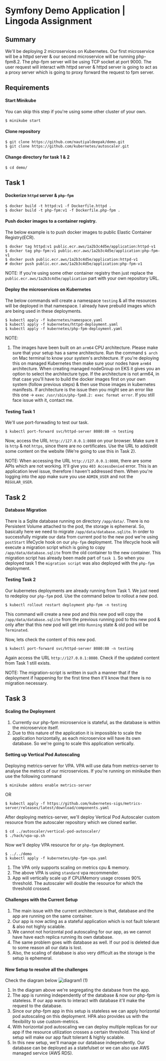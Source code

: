 Symfony Demo Application | Lingoda Assignment
=============================================

## Summary
We'll be deploying 2 microservices on Kubernetes. Our first microservice will be a httpd server & our second microservice will be running php-fpm8.2. The php-fpm server will be using TCP socket at port 9000. The user request will interact with httpd server & httpd server is going to act as a proxy server which is going to proxy forward the request to fpm server.  

## Requirements
#### Start Minikube
You can skip this step if you're using some other cluster of your own.
```
$ minikube start
```
#### Clone repository
```
$ git clone https://github.com/nautiyaldeepak/demo.git
$ git clone https://github.com/kubernetes/autoscaler.git
```
#### Change directory for task 1 & 2
```
$ cd demo/
``` 

## Task 1
#### Dockerize `httpd` server & `php-fpm`
```
$ docker build -t httpd:v1 -f Dockerfile.httpd .
$ docker build -t php-fpm:v1 -f Dockerfile.php-fpm .
```

#### Push docker images to a container registry.
The below example is to push docker images to public Elastic Container Registry(ECR).
```
$ docker tag httpd:v1 public.ecr.aws/1a2b3c4d5e/application:httpd-v1
$ docker tag php-fpm:v1 public.ecr.aws/1a2b3c4d5e/application:php-fpm-v1
$ docker push public.ecr.aws/1a2b3c4d5e/application:httpd-v1
# docker push public.ecr.aws/1a2b3c4d5e/application:php-fpm-v1
```
NOTE: If you're using some other container registry then just replace the `public.ecr.aws/1a2b3c4d5e/application` part with your own repository URL.

#### Deploy the microservices on Kubernetes
The below commands will create a namespace `testing` & all the resources will be deployed in that namespace. I already have prebuild images which are being used in these deployments.
```
$ kubectl apply -f kubernetes/namespace.yaml
$ kubectl apply -f kubernetes/httpd-deployment.yaml
$ kubectl apply -f kubernetes/php-fpm-deployment.yaml
```
NOTE: 
1. The images have been built on an `arm64` CPU architecture. Please make sure that your setup has a same architecture. Run the command `$ arch` on Mac terminal to know your system's architecture. If you're deploying this on managed Kubernetes then make sure your nodes have `arm64` architecture. When creating managed nodeGroup on EKS it gives you an option to select the architecture type. If the architecture is not arm64, in that case you'll have to build the docker images first on your own system (follow previous steps) & then use those images in kubernetes manifests. If architecture is the issue then you might see an error like this one -> `exec /usr/sbin/php-fpm8.2: exec format error`. If you still face issue with it, contact me.

#### Testing Task 1
We'll use port-forwading to test our task.
```
$ kubectl port-forward svc/httpd-server 8080:80 -n testing
```
Now, access the URL `http://127.0.0.1:8080` on your browser. Make sure it is `http` & not `https`, since there are no certificates. Use the URL to add/edit some content on the website (We're going to use this in Task 2).

NOTE: When accessing the URL `http://127.0.0.1:8080`, there are some APIs which are not working. It'll give you `403 AccessDenied` error. This is an application level issue, therefore I haven't addressed them. When you're logging into the app make sure you use `ADMIN_USER` and not the `REGULAR_USER`.

## Task 2
#### Database Migration
There is a Sqlite database running on directory `/app/data/`. There is no Persistent Volume attached to the pod, the storage is ephemeral. So, basically here we need to migrate `/app/data/database.sqlite`. 
In order to successfully migrate our data from current pod to the new pod we're using `postStart` lifeCycle hook on our `php-fpm` deployment. The lifecycle hook will execute a migration script which is going to copy `/app/data/database.sqlite` from the old container to the new container.
This migration script has already been made part of `task 1`. So when you deployed task 1 the `migration script` was also deployed with the `php-fpm` deployment.

#### Testing Task 2
Our kubernetes deployments are already running from Task 1. We just need to redeploy our `php-fpm` pod. Use the command below to rollout a new pod. 
```
$ kubectl rollout restart deployment php-fpm -n testing
```
This command will create a new pod and this new pod will copy the `/app/data/database.sqlite` from the previous running pod to this new pod & only after that this new pod will get into `Running` state & old pod will be `Terminated`.

Now, lets check the content of this new pod.
```
$ kubectl port-forward svc/httpd-server 8080:80 -n testing
```
Again access the URL `http://127.0.0.1:8080`. Check if the updated content from Task 1 still exists.

NOTE: The migration-script is written in such a manner that if the deployment if happening for the first time then it'll know that there is no migration necessary.

## Task 3
#### Scaling the Deployment
 1. Currently our php-fpm microservice is stateful, as the database is within the microservice itself. 
 2. Due to this nature of the application it is impossible to scale the application horizontally, as each microservice will have its own database. So we're going to scale this application vertically.

#### Setting up Vertical Pod Autoscaling
Deploying metrics-server for VPA. VPA will use data from metrics-server to analyse the metrics of our microservices.
If you're running on minikube then use the following command
```
$ minikube addons enable metrics-server
```
OR
```
$ kubectl apply -f https://github.com/kubernetes-sigs/metrics-server/releases/latest/download/components.yaml
```
After deploying metrics-server, we'll deploy Vertical Pod Autoscaler custom resource from the autoscaler repository which we cloned earlier.
```
$ cd ../autoscaler/vertical-pod-autoscaler/
$ ./hack/vpa-up.sh
```
Now we'll deploy VPA resource for or `php-fpm` deployment.
```
$ ../../demo
$ kubectl apply -f kubernetes/php-fpm-vpa.yaml
```
 1. The VPA only supports scaling on metrics cpu & memory. 
 2. The above VPA is using `standard` vpa recommender. 
 3. App will vertically scale up if CPU/Memory usage crosses 90% threshold. The autoscaler will double the resource for which the threshold crossed.

#### Challenges with the Current Setup
 1. The main issue with the current architecture is that, database and the app are running on the same container.
 2. Our app is now acting as a stateful application which is not fault tolerant & also not highly scalable.
 3. We cannot not horizontal pod autoscaling for our app, as we cannot have have each replica running its own database.
 4. The same problem goes with database as well. If our pod is deleted due to some reason all our data is lost.
 5. Also, the scaling of database is also very difficult as the storage is the setup is ephemeral.

#### New Setup to resolve all the challenges
Check the diagram below
![diagram1 (1)](https://github.com/symfony/demo/assets/30626234/3d3881dd-53dc-4fc6-8cb0-fb7ea6aa7771)
 1. In the diagram above we're segregating the database from the app.
 2. The app is running independently of the database & now our php-fpm is stateless. If our app wants to interact with database it'll make the request to the database.
 3. Since our php-fpm app in this setup is stateless we can apply horizontal pod autoscaling on this deployment. HPA also provides us with the flexibility to use custom-metrics.
 4. With horizontal pod autoscaling we can deploy multiple replicas for our app if the resource utilization crosses a certain threshold. This kind of setup will make our app fault tolerant & highly scalable.
 5. In this new setup, we'll manage our database independently. Our database can be deployed as a statefulset or we can also use AWS managed service (AWS RDS).